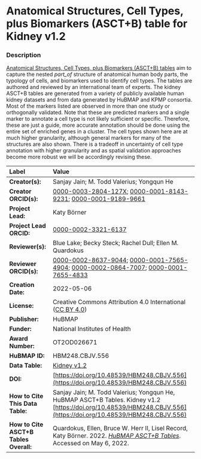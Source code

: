 # Anatomical Structures, Cell Types, plus Biomarkers (ASCT+B) table for Kidney v1.2

### Description
[Anatomical Structures, Cell Types, plus Biomarkers (ASCT+B) tables](https://humanatlas.io/asctb-tables) aim to capture the nested *part_of* structure of anatomical human body parts, the typology of cells, and biomarkers used to identify cell types. The tables are authored and reviewed by an international team of experts. The kidney ASCT+B tables are generated from a variety of publicly available human kidney datasets and from data generated by HuBMAP and KPMP consortia.  Most of the markers listed are observed in more than one study or orthogonally validated.  Note that these are predicted markers and a single marker to annotate a cell type is not likely sufficient or specific. Therefore, these are just a guide, more accurate annotation should be done using the entire set of enriched genes in a cluster.  The cell types shown here are at much higher granularity, although general markers for many of the structures are also shown.  There is a tradeoff in uncertainty of cell type annotation with higher granularity and as spatial validation approaches become more robust we will be accordingly revising these.


| Label | Value |
| :------------- |:-------------|
| **Creator(s):** | Sanjay Jain; M. Todd Valerius; Yongqun He |
| **Creator ORCID(s):** | [0000-0003-2804-127X](https://orcid.org/0000-0003-2804-127X); [0000-0001-8143-9231](https://orcid.org/0000-0001-8143-9231); [0000-0001-9189-9661](https://orcid.org/0000-0001-9189-9661) |
| **Project Lead:** | Katy B&ouml;rner |
| **Project Lead ORCID:** | [0000-0002-3321-6137](https://orcid.org/0000-0002-3321-6137) |
| **Reviewer(s):** | Blue Lake; Becky Steck; Rachel Dull; Ellen M. Quardokus
| **Reviewer ORCID(s):** |[0000-0002-8637-9044](https://orcid.org/0000-0002-8637-9044); [0000-0001-7565-4904](https://orcid.org/0000-0001-7565-4904); [0000-0002-0864-7007](https://orcid.org/0000-0002-0864-7007); [0000-0001-7655-4833](https://orcid.org/0000-0001-7655-4833)
| **Creation Date:** | 2022-05-06|
| **License:** | Creative Commons Attribution 4.0 International ([CC BY 4.0](https://creativecommons.org/licenses/by/4.0/)) |
| **Publisher:** | HuBMAP |
| **Funder:** | National Institutes of Health |
| **Award Number:** | OT2OD026671 |
| **HuBMAP ID:** | HBM248.CBJV.556 |
| **Data Table:** | [Kidney v1.2](https://hubmapconsortium.github.io/ccf-releases/v1.2/asct-b/ASCT-B_VH_Kidney.csv) |
| **DOI:** | [https://doi.org/10.48539/HBM248.CBJV.556](https://doi.org/10.48539/HBM248.CBJV.556) |
| **How to Cite This Data Table:** | Sanjay Jain; M. Todd Valerius; Yongqun He, HuBMAP ASCT+B Tables. Kidney v1.2 [https://doi.org/10.48539/HBM248.CBJV.556](https://doi.org/10.48539/HBM248.CBJV.556) |
| **How to Cite ASCT+B Tables Overall:** | Quardokus, Ellen, Bruce W. Herr II, Lisel Record, Katy B&ouml;rner. 2022. [*HuBMAP ASCT+B Tables*](https://humanatlas.io/asctb-tables). Accessed on May 6, 2022. |
